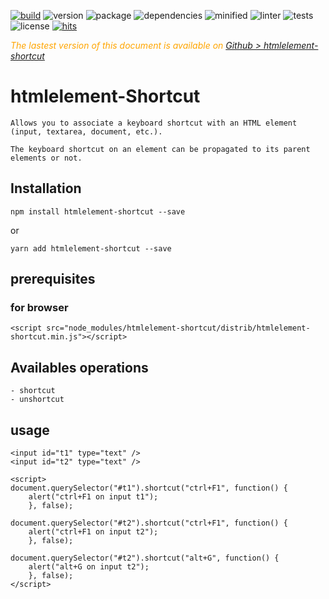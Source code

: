 <div style="display:inline">

[![build](https://travis-ci.org/Sylvain59650/htmlelement-shortcut.png?branch=master)](https://travis-ci.org/Sylvain59650/htmlelement-shortcut)
![version](https://img.shields.io/npm/v/htmlelement-shortcut.svg)
![package](https://img.shields.io/github/package-json/v/Sylvain59650/htmlelement-shortcut.svg)
![dependencies](https://img.shields.io/david/Sylvain59650/htmlelement-shortcut.svg)
![minified](https://img.shields.io/bundlephobia/min/htmlelement-shortcut.svg)
![linter](https://img.shields.io/badge/eslint-ok-blue.svg)
![tests](https://img.shields.io/badge/tests-passing-brightgreen.svg)
![license](https://img.shields.io/npm/l/htmlelement-shortcut.svg)
[![hits](http://hits.dwyl.com/Sylvain59650/htmlelement-shortcut.svg)](http://hits.dwyl.com/Sylvain59650/htmlelement-shortcut)
</div>


 <div class="Note" style="color:orange;font-style:italic">
 
The lastest version of this document is available on [Github > htmlelement-shortcut](https://github.com/Sylvain59650/htmlelement-shortcut/blob/master/README.md)
</div>

# htmlelement-Shortcut

    Allows you to associate a keyboard shortcut with an HTML element (input, textarea, document, etc.).

    The keyboard shortcut on an element can be propagated to its parent elements or not.

## Installation

    npm install htmlelement-shortcut --save

or

    yarn add htmlelement-shortcut --save


## prerequisites

### for browser

    <script src="node_modules/htmlelement-shortcut/distrib/htmlelement-shortcut.min.js"></script>

## Availables operations
    - shortcut
    - unshortcut

## usage

    <input id="t1" type="text" />
    <input id="t2" type="text" />

    <script>
    document.querySelector("#t1").shortcut("ctrl+F1", function() {
        alert("ctrl+F1 on input t1");
        }, false);

    document.querySelector("#t2").shortcut("ctrl+F1", function() {
        alert("ctrl+F1 on input t2");
        }, false);
    
    document.querySelector("#t2").shortcut("alt+G", function() {
        alert("alt+G on input t2");
        }, false);
    </script>